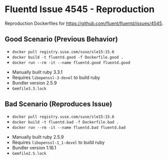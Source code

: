 Fluentd Issue 4545 - Reproduction
=================================

Reproduction Dockerfiles for https://github.com/fluent/fluentd/issues/4545.

## Good Scenario (Previous Behavior)

- `docker pull registry.suse.com/suse/sle15:15.6`
- `docker build -t fluentd.good -f Dockerfile.good .`
- `docker run --rm -it --name fluentd.good fluentd.good`

* Manually built ruby 3.3.1
* Requires `libopenssl-3-devel` to build ruby
* Bundler version 2.5.9
* `Gemfile3.3.lock`

## Bad Scenario (Reproduces Issue)

- `docker pull registry.suse.com/suse/sle15:15.6`
- `docker build -t fluentd.bad -f Dockerfile.bad .`
- `docker run --rm -it --name fluentd.bad fluentd.bad`

* Manually built ruby 2.5.9
* Requires `libopenssl-1_1-devel` to build ruby
* Bundler version 1.16.1
* `Gemfile2.5.lock`
